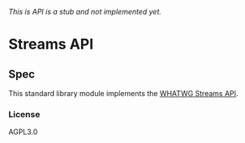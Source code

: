 *This is API is a stub and not implemented yet.*

# Streams API

## Spec

This standard library module implements the [WHATWG Streams API][spec].

[spec]: https://streams.spec.whatwg.org

### License

AGPL3.0
